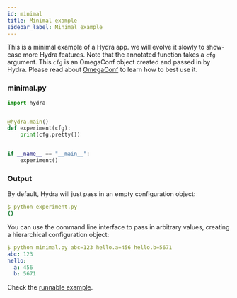 ```yaml
---
id: minimal
title: Minimal example
sidebar_label: Minimal example
---
```


This is a minimal example of a Hydra app. we will evolve it slowly to show-case more Hydra features.
Note that the annotated function takes a `cfg` argument. This `cfg` is an OmegaConf object created and passed in by Hydra.
Please read about [OmegaConf](https://omegaconf.readthedocs.io/en/latest/usage.html#access-and-manipulation) to learn how to best use it.

### minimal.py
```python
import hydra


@hydra.main()
def experiment(cfg):
    print(cfg.pretty())


if __name__ == "__main__":
    experiment()
```

### Output
By default, Hydra will just pass in an empty configuration object:
```yaml
$ python experiment.py
{}
```

You can use the command line interface to pass in arbitrary values, creating a hierarchical configuration object:
```yaml
$ python minimal.py abc=123 hello.a=456 hello.b=5671
abc: 123
hello:
  a: 456
  b: 5671
```

Check the [runnable example](https://github.com/facebookresearch/hydra/blob/master/demos/0_minimal/minimal.py).
